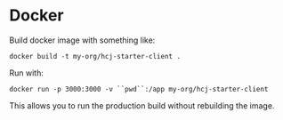 

# Docker
Build docker image with something like:

`docker build -t my-org/hcj-starter-client .`

Run with:

`docker run -p 3000:3000 -v ``pwd``:/app my-org/hcj-starter-client`

This allows you to run the production build without rebuilding the image.
